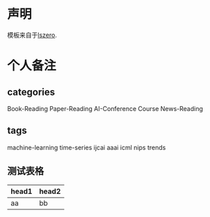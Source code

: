 # 声明
模板来自于[lszero](https://lszero.github.io/).

# 个人备注
## categories
Book-Reading  Paper-Reading  AI-Conference  Course  News-Reading

## tags
machine-learning  time-series  ijcai  aaai   icml   nips   trends


## 测试表格
| head1 | head2 |
| --- | --- |
| aa | bb |

